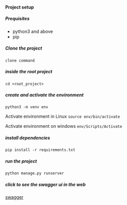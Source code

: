 #### Project setup

##### Prequisites
- python3 and above
- pip

##### Clone the project
```clone command```

##### inside the root project
```cd <root_project>```

##### create and activate the environment
```python3 -m venv env```

Activate environment in Linux
```source env/bin/activate```

Activate environment on windows
```env/Scripts/Activate```

##### install dependencies
```pip install -r requirements.txt```

##### run the project
```python manage.py runserver```

##### click to see the swagger ui in the web
[swagger](http://localhost:8000/swagger)
